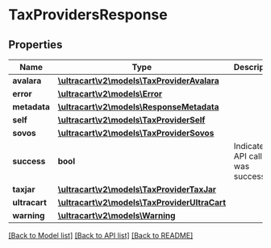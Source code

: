 # TaxProvidersResponse

## Properties
Name | Type | Description | Notes
------------ | ------------- | ------------- | -------------
**avalara** | [**\ultracart\v2\models\TaxProviderAvalara**](TaxProviderAvalara.md) |  | [optional] 
**error** | [**\ultracart\v2\models\Error**](Error.md) |  | [optional] 
**metadata** | [**\ultracart\v2\models\ResponseMetadata**](ResponseMetadata.md) |  | [optional] 
**self** | [**\ultracart\v2\models\TaxProviderSelf**](TaxProviderSelf.md) |  | [optional] 
**sovos** | [**\ultracart\v2\models\TaxProviderSovos**](TaxProviderSovos.md) |  | [optional] 
**success** | **bool** | Indicates if API call was successful | [optional] 
**taxjar** | [**\ultracart\v2\models\TaxProviderTaxJar**](TaxProviderTaxJar.md) |  | [optional] 
**ultracart** | [**\ultracart\v2\models\TaxProviderUltraCart**](TaxProviderUltraCart.md) |  | [optional] 
**warning** | [**\ultracart\v2\models\Warning**](Warning.md) |  | [optional] 

[[Back to Model list]](../README.md#documentation-for-models) [[Back to API list]](../README.md#documentation-for-api-endpoints) [[Back to README]](../README.md)


